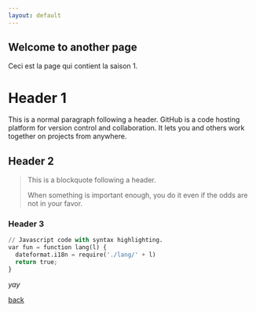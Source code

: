 ```yaml
---
layout: default
---
```


## Welcome to another page

Ceci est la page qui contient la saison 1.


# Header 1

This is a normal paragraph following a header. GitHub is a code hosting platform for version control and collaboration. It lets you and others work together on projects from anywhere.

## Header 2

> This is a blockquote following a header.
>
> When something is important enough, you do it even if the odds are not in your favor.

### Header 3

```python
// Javascript code with syntax highlighting.
var fun = function lang(l) {
  dateformat.i18n = require('./lang/' + l)
  return true;
}
```

_yay_

[back](./)
